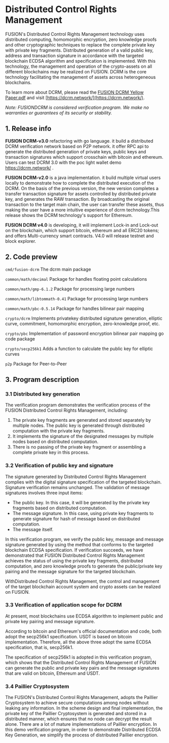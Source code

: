 # Distributed Control Rights Management 

FUSION&#39;s Distributed Control Rights Management technology uses distributed computing, homomorphic encryption, zero knowledge proofs and other cryptographic techniques to replace the complete private key with private key fragments. Distributed generation of a valid public key, address and transaction signature in accordance with the targeted blockchain ECDSA algorithm and specification is implemented. With this technology, the management and operation of the crypto-assets on all different blockchains may be realized on FUSION. DCRM is the core technology facilitating the management of assets across heterogeneous blockchains.

To learn more about DCRM, please read the [FUSION DCRM Yellow Paper.pdf](https://github.com/FUSIONFoundation/Whitepaper/blob/master/DCRM%20Yellow%20Paper.pdf) and visit [https://dcrm.network/](https://dcrm.network/).

*Note: FUSIONDCRM is considered verification program. We make no warranties or guarantees of its security or stability.*

## 1. Release info 

**FUSION DCRM-v3.0** refactoring with go language. it build a distributed DCRM verification network based on P2P network. it offer RPC api to generate the distributed generation of private keys, public keys and transaction signatures which support crosschain with bitcoin and ethereum. Users can test DCRM 3.0 with the poc light wallet demo https://dcrm.network/ .

**FUSION DCRM-v2.0** is a java implementation. it build multiple virtual users locally to demonstrate how to complete the distributed execution of the DCRM. On the basis of the previous version, the new version completes a transfer transaction signature for assets controlled by distributed private key, and generates the RAW transaction. By broadcasting the original transaction to the target main chain, the user can transfer these assets, thus making the user have a more intuitive experience of dcrm technology.This release shows the DCRM technology's support for Ethereum. 

**FUSION DCRM v4.0** is developing, it will implement Lock-in and Lock-out on the blockchain, which support bitcoin, ethereum and all ERC20 tokens; and offers Multi-currency smart contracts. V4.0 will release testnet and block explorer.

## 2. Code preview

`cmd/fusion-dcrm` The dcrm main package

`common/math/decimal` Package for handles floating point calculations

`common/math/gmp-6.1.2` Package for processing large numbers

`common/math/libtommath-0.41` Package for processing large numbers

`common/math/pbc-0.5.14` Package for handles bilinear pair mapping


`crypto/dcrm` Implements privatekey distributed signature generation, elliptic curve, commitment, homomorphic encryption, zero-knowledge proof, etc.

`crypto/pbc` Implementation of password encryption bilinear pair mapping go code package

`crypto/secp256k1` Adds a function to calculate the public key for elliptic curves

`p2p` Package for Peer-to-Peer

## 3. Program description 

### 3.1 Distributed key generation

The verification program demonstrates the verification process of the FUSION Distributed Control Rights Management, including:

1. The private key fragments are generated and stored separately by multiple nodes. The public key is generated through distributed computation with the private key fragments.
2. It implements the signature of the designated messages by multiple nodes based on distributed computation.
3. There is no passing of the private key fragment or assembling a complete private key in this process.

### 3.2 Verification of public key and signature

The signature generated by Distributed Control Rights Management complies with the digital signature specification of the targeted blockchain. Signature verification remains unchanged. The validation of message signatures involves three input items:

- The public key. In this case, it will be generated by the private key fragments based on distributed computation.
- The message signature. In this case, using private key fragments to generate signature for hash of message based on distributed computation.
- The message itself.

In this verification program, we verify the public key, message and message signature generated by using the method that conforms to the targeted blockchain ECDSA specification. If verification succeeds, we have demonstrated that FUSION Distributed Control Rights Management achieves the status of using the private key fragments, distributed computation, and zero knowledge proofs to generate the public/private key pairing and the message signature for the targeted blockchain.

WithDistributed Control Rights Management, the control and management of the target blockchain account system and crypto assets can be realized on FUSION.

### 3.3 Verification of application scope for DCRM

At present, most blockchains use ECDSA algorithm to implement public and private key pairing and message signature.

According to bitcoin and Ethereum&#39;s official documentation and code, both adopt the secp256k1 specification. USDT is based on bitcoin implementation. Therefore, all the above three adopt the same ECDSA specification, that is, secp256k1.

The specification of secp256k1 is adopted in this verification program, which shows that the Distributed Control Rights Management of FUSION can generate the public and private key pairs and the message signatures that are valid on bitcoin, Ethereum and USDT.

### 3.4 Paillier Cryptosystem

The FUSION&#39;s Distributed Control Rights Management, adopts the Paillier Cryptosystem to achieve secure computations among nodes without leaking any information. In the scheme design and final implementation, the private key of the Paillier Cryptosystem is generated and stored in a distributed manner, which ensures that no node can decrypt the result alone. There are a lot of mature implementations of Paillier encryption. In this demo verification program, in order to demonstrate Distributed ECDSA Key Generation, we simplify the process of distributed Paillier encryption.
